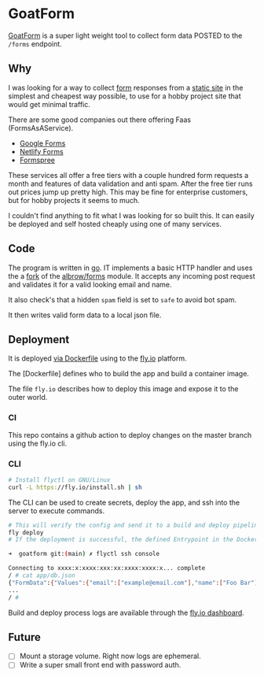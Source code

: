 # GoatForm

[GoatForm]() is a super light weight tool to collect form data POSTED to the `/forms` endpoint.

## Why

I was looking for a way to collect [form](https://developer.mozilla.org/en-US/docs/Web/HTML/Element/form) responses from a [static site](https://en.wikipedia.org/wiki/Static_web_page) in the simplest and cheapest way possible, to use for a hobby project site that would get minimal traffic.

There are some good companies out there offering Faas (FormsAsAService).

- [Google Forms](https://www.google.com/forms/about/)
- [Netlify Forms](https://www.netlify.com/products/forms/)
- [Formspree](https://formspree.io/)

These services all offer a free tiers with a couple hundred form requests a month and features of data validation and anti spam. After the free tier runs out prices jump up pretty high. This may be fine for enterprise customers, but for hobby projects it seems to much.

I couldn't find anything to fit what I was looking for so built this. It can easily be deployed and self hosted cheaply using one of many services.

## Code

The program is written in [go](https://go.dev/). IT implements a basic HTTP handler and uses the a [fork](https://github.com/01100100/forms) of the [albrow/forms](https://github.com/albrow/forms) module. It accepts any incoming post request and validates it for a valid looking email and name.

It also check's that a hidden `spam` field is set to `safe` to avoid bot spam.

It then writes valid form data to a local json file.

## Deployment

It is deployed [via Dockerfile](https://fly.io/docs/languages-and-frameworks/dockerfile) using to the [fly.io](https://fly.io) platform.

The [Dockerfile] defines who to build the app and build a container image.

The file `fly.io` describes how to deploy this image and expose it to the outer world.

### CI

This repo contains a github action to deploy changes on the master branch using the fly.io cli.

### CLI

```bash
# Install flyctl on GNU/Linux
curl -L https://fly.io/install.sh | sh
```

The CLI can be used to create secrets, deploy the app, and ssh into the server to execute commands.

```bash
# This will verify the config and send it to a build and deploy pipeline.
fly deploy
# If the deployment is successful, the defined Entrypoint in the Dockerfile will be executed, creating a starting the server.
```

```bash
➜  goatform git:(main) ✗ flyctl ssh console

Connecting to xxxx:x:xxxx:xxx:xx:xxxx:xxxx:x... complete
/ # cat app/db.json
{"FormData":{"Values":{"email":["example@email.com"],"name":["Foo Bar"],"spam":["safe"],"submit":[""]},"Files":{}}}
...
/ #
```

Build and deploy process logs are available through the [fly.io dashboard](https://fly.io/apps/).

## Future

- [ ] Mount a storage volume. Right now logs are ephemeral.
- [ ] Write a super small front end with password auth.
